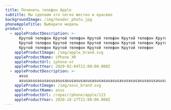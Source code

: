 ```yaml
---
title: Починить телефон Apple
subtitle: Мы сделаем это легко жестко и красиво
backgroundImage: /img/header_photo.jpg
phoneAppleTitle: Выберите модель
product:
  - appleProductDescription: >-
      Крутой телефон Крутой телефон Крутой телефон Крутой телефон Крутой телефон
      Крутой телефон Крутой телефон Крутой телефон Крутой телефон Крутой телефон
      Крутой телефон Крутой телефон Крутой телефон Крутой телефон 
    appleProductImage: /img/apple_brand.svg
    appleProductName: iPhone XR
    appleProductUrl: iphone-xr
    appleProductYear: 2020-02-04T21:00:00.000Z
  - appleProductDescription: >-
      asus
      asusasusasusasusasusasusasusasusasusasusasusasusasusasusasusasusasusasusasusasusasusasusasusasusasus
    appleProductImage: /img/asus_brand.svg
    appleProductName: asus
    appleProductUrl: /repair/phone/apple/123
    appleProductYear: 2020-10-27T21:00:00.000Z
---
```


